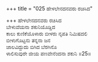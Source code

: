 +++
title = "025 ಹೇಳಲೇನದನವರು ರಚಿಸಿದ"

+++
ಹೇಳಲೇನದನವರು ರಚಿಸಿದ  
ಬೇಳುವೆಯನಾ ಶಕುನಿಯೊಡ್ಡಿದ  
ಕಾಲು ಕುಣಿಕೆಯೊಳಾರು ಬೀಳರು ನೃಪತಿ ನಿಮಿಷದಲಿ  
ಬೀಳುಗೊಟ್ಟನು ತನ್ನನಾ ಜನ  
ಜಾಲವಿದ್ದುದು ಬಿಗಿದ ಬೆರಗಿನೊ  
ಳಾಲಿಸುವುರೇ ಜೀಯ ಪಣವೇನೆಂದನಾ ಶಕುನಿ    ॥25॥